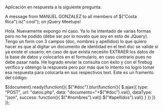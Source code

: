 Aplicación en respuesta a la siguiente pregunta:

A message from MANUEL GONZALEZ to all members of $("Costa Rica").is(":cool"); on jQuery Meetups!

Hola.  Nuevamente expongo mi caso.  Ya lo he intentado de varias formas pero no he podido (debe ser por lo novato que soy en esto de JQuery).
Tengo un form con 3 campos (doc, nombres y apellidos) lo que quiero hacer es que al digitar un documento de identidad en el text doc se valide si ya existe el usuario; en caso de que exista necesito EXTRAER los datos de la base de datos y colocarlos en el formulario, en caso contrario pues no debe pasar nada.
He logrado enviar la consulta con éxito y con el firebug verifico y obtengo la respuesta pero por más que lo intento no logro tomar esa respuesta para colocarla en sus respectivos text.  Este es un framento del código:


 $(document).ready(function(){
  $("#doc").blur(function(){
        $.ajax({
         type: "POST",
         url: "datos.php",
         data: "documento="+$("#doc").val(),
         dataType: "json",
         success: function(){
                $("#nombres").val()
                $("#apellidos").val()
         }
         })
        })
  });